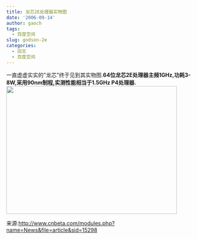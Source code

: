 ```yaml
---
title: 龙芯2E处理器实物图
date: '2006-09-14'
author: gaoch
tags:
  - 百度空间
slug: godson-2e
categories:
  - 旧文
  - 百度空间
---
```


一直虚虚实实的"龙芯"终于见到其实物图.**64位龙芯2E处理器主频1GHz,功耗3-8W,采用90nm制程,实测性能相当于1.5GHz
P4处理器.**  
<img src="http://image2.sina.com.cn/IT/it/2006-09-13/U1896P2T1D1137231F13DT20060913200514.jpg" width="450" height="338" />  

来源:<http://www.cnbeta.com/modules.php?name=News&file=article&sid=15298>
